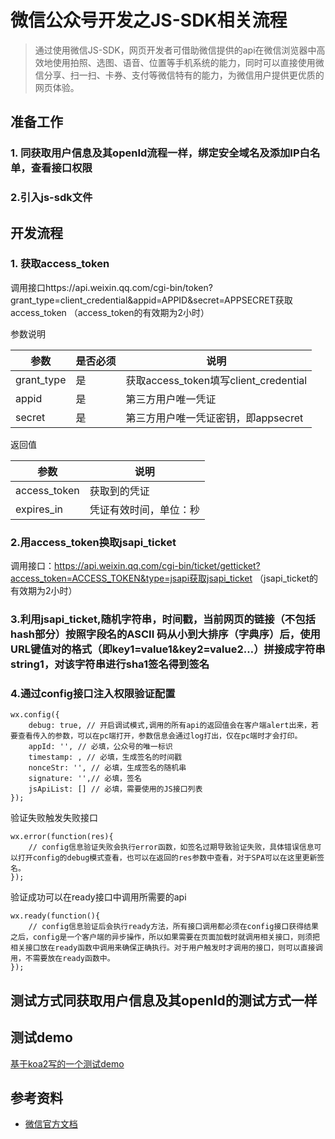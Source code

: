# 微信公众号开发之JS-SDK相关流程

> 通过使用微信JS-SDK，网页开发者可借助微信提供的api在微信浏览器中高效地使用拍照、选图、语音、位置等手机系统的能力，同时可以直接使用微信分享、扫一扫、卡券、支付等微信特有的能力，为微信用户提供更优质的网页体验。

## 准备工作

### 1. 同获取用户信息及其openId流程一样，绑定安全域名及添加IP白名单，查看接口权限

### 2.引入js-sdk文件

## 开发流程

### 1. 获取access_token

调用接口https://api.weixin.qq.com/cgi-bin/token?grant_type=client_credential&appid=APPID&secret=APPSECRET获取access_token （access_token的有效期为2小时）

参数说明

<table><thead><tr><th>参数</th><th>是否必须</th><th>说明</th></tr></thead><tbody><tr><td>grant_type</td><td>是</td><td>获取access_token填写client_credential</td></tr><tr><td>appid</td><td>是</td><td>第三方用户唯一凭证</td></tr><tr><td>secret</td><td>是</td><td>第三方用户唯一凭证密钥，即appsecret</td></tr></tbody></table>

返回值

<table><thead><tr><th>参数</th><th>说明</th></tr></thead><tbody><tr><td>access_token</td><td>获取到的凭证</td></tr><tr><td>expires_in</td><td>凭证有效时间，单位：秒</td></tr></tbody></table>

### 2.用access_token换取jsapi_ticket

调用接口：https://api.weixin.qq.com/cgi-bin/ticket/getticket?access_token=ACCESS_TOKEN&type=jsapi获取jsapi_ticket （jsapi_ticket的有效期为2小时）

### 3.利用jsapi_ticket,随机字符串，时间戳，当前网页的链接（不包括hash部分）按照字段名的ASCII 码从小到大排序（字典序）后，使用URL键值对的格式（即key1=value1&key2=value2…）拼接成字符串string1，对该字符串进行sha1签名得到签名

### 4.通过config接口注入权限验证配置

```
wx.config({
    debug: true, // 开启调试模式,调用的所有api的返回值会在客户端alert出来，若要查看传入的参数，可以在pc端打开，参数信息会通过log打出，仅在pc端时才会打印。
    appId: '', // 必填，公众号的唯一标识
    timestamp: , // 必填，生成签名的时间戳
    nonceStr: '', // 必填，生成签名的随机串
    signature: '',// 必填，签名
    jsApiList: [] // 必填，需要使用的JS接口列表
});
```

验证失败触发失败接口

```
wx.error(function(res){
    // config信息验证失败会执行error函数，如签名过期导致验证失败，具体错误信息可以打开config的debug模式查看，也可以在返回的res参数中查看，对于SPA可以在这里更新签名。
});
```

验证成功可以在ready接口中调用所需要的api

```
wx.ready(function(){
    // config信息验证后会执行ready方法，所有接口调用都必须在config接口获得结果之后，config是一个客户端的异步操作，所以如果需要在页面加载时就调用相关接口，则须把相关接口放在ready函数中调用来确保正确执行。对于用户触发时才调用的接口，则可以直接调用，不需要放在ready函数中。
});
```

## 测试方式同获取用户信息及其openId的测试方式一样

## 测试demo

[基于koa2写的一个测试demo](https://github.com/ABCDdouyaer/jiraiya.github.io/tree/master/wechat/demo)

## 参考资料

* [微信官方文档](https://mp.weixin.qq.com/wiki?t=resource/res_main&id=mp1421141115)